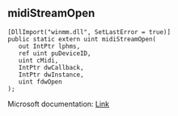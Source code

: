 ## midiStreamOpen

```
[DllImport("winmm.dll", SetLastError = true)]
public static extern uint midiStreamOpen(
   out IntPtr lphms,
   ref uint puDeviceID,
   uint cMidi,
   IntPtr dwCallback,
   IntPtr dwInstance,
   uint fdwOpen
);
```

Microsoft documentation: [Link](https://learn.microsoft.com/en-us/windows/win32/api/mmeapi/nf-mmeapi-midistreamopen)
